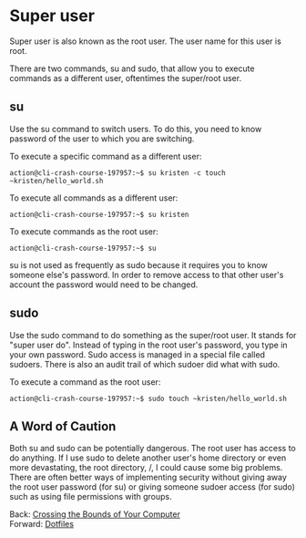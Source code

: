 # Super user

Super user is also known as the root user. The user name for this user is root.

There are two commands, su and sudo, that allow you to execute commands as a different user, oftentimes the super/root user.

## su

Use the su command to switch users. To do this, you need to know password of the user to which you are switching.

To execute a specific command as a different user:
```
action@cli-crash-course-197957:~$ su kristen -c touch ~kristen/hello_world.sh
```

To execute all commands as a different user:
```
action@cli-crash-course-197957:~$ su kristen
```

To execute commands as the root user:
```
action@cli-crash-course-197957:~$ su
```

su is not used as frequently as sudo because it requires you to know someone else's password. In order to remove access to that other user's account the password would need to be changed.

## sudo

Use the sudo command to do something as the super/root user. It stands for "super user do". Instead of typing in the root user's password, you type in your own password. Sudo access is managed in a special file called sudoers. There is also an audit trail of which sudoer did what with sudo.

To execute a command as the root user:
```
action@cli-crash-course-197957:~$ sudo touch ~kristen/hello_world.sh
```

## A Word of Caution

Both su and sudo can be potentially dangerous. The root user has access to do anything. If I use sudo to delete another user's home directory or even more devastating, the root directory, /, I could cause some big problems. There are often better ways of implementing security without giving away the root user password (for su) or giving someone sudoer access (for sudo) such as using file permissions with groups.

Back: [Crossing the Bounds of Your Computer](12_remote.md)	
Forward: [Dotfiles](14_dotfiles.md)
